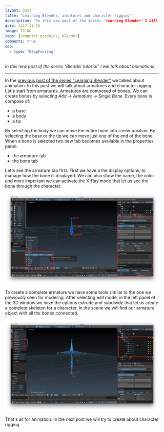 ```yaml
---
layout: post
title: "Learning Blender: armatures and character rigging"
description: "In this new post of the series "Learning Blender" I will talk about animations."
date: 2017-11-25
image: TO DO
tags: [computer graphics, blender]
comments: true
seo:
  - type: "BlogPosting"
---
```

 
*In this new post of the series "Blender tutorial" I will talk about animations.*

---

In the [previous post of the series "Learning Blender"](TODO) we talked about animation. In this post we will talk 
about armatures and character rigging.  
Let's start from armatures. Armatures are composed of bones. We can create bones by selecting *Add -> Armature -> 
Single Bone*. Every bone is compose of:

* a base
* a body 
* a tip

By selecting the body we can move the entire bone into a new position. By selecting the base or the tip we can 
move just one of the end of the bone. When a bone is selected two new tab becomes available in the properties panel:

* the armature tab
* the bone tab

Let's see the armature tab first. First we have a the display options, to manage how the bone is displayed. We can 
also show the name, the color and more important we can activate the X-Ray mode that let us see the bone through the 
character.
  
![blender bones](/assets/images/posts/blender-bones.jpg "blender bones")
  
To create a complete armature we have some tools similar to the one we previously seen for modeling. After selecting 
edit mode, in the left panel of the 3D window we have the options extrude and subdivide that let us create a complete
 skeleton for a character. In the scene we will find our armature object with all the bones connected.

![blender armature](/assets/images/posts/blender-armature.jpg "blender armature")



That's all for animation. In the next post we will try to create about character rigging.